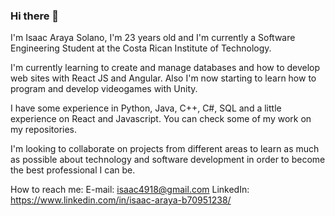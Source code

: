 ### Hi there 👋

I'm Isaac Araya Solano, I'm 23 years old and I'm currently a Software Engineering Student at the Costa Rican Institute of Technology.

I'm currently learning to create and manage databases and how to develop web sites with React JS and Angular.
Also I'm now starting to learn how to program and develop videogames with Unity. 

I have some experience in Python, Java, C++, C#, SQL and a little experience on React and Javascript. You can check some of my work on my repositories.

I'm looking to collaborate on projects from different areas to learn as much as possible about technology and software development in order to become the best professional I can be.

How to reach me:
E-mail: isaac4918@gmail.com
LinkedIn: https://www.linkedin.com/in/isaac-araya-b70951238/
